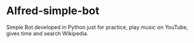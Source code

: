 # Alfred-simple-bot
Simple Bot developed in Python just for practice, play music on YouTube, gives time and search Wikipedia. 
